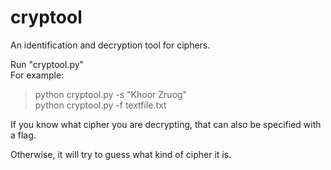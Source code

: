 # cryptool
An identification and decryption tool for ciphers.

Run "cryptool.py" <br />
For example: <br />
> python cryptool.py -s "Khoor Zruog" <br />
> python cryptool.py -f textfile.txt <br />

If you know what cipher you are decrypting, that can also be specified with a flag.

Otherwise, it will try to guess what kind of cipher it is.	